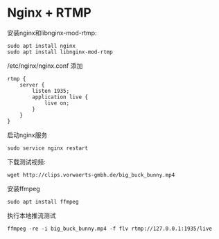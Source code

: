 # Nginx + RTMP

安装nginx和libnginx-mod-rtmp:
```
sudo apt install nginx
sudo apt install libnginx-mod-rtmp
```

/etc/nginx/nginx.conf 添加
```
rtmp {
	server {
		listen 1935;
		application live {
			live on;
		}
	}
}
```

启动nginx服务
```
sudo service nginx restart
```

下载测试视频:
```
wget http://clips.vorwaerts-gmbh.de/big_buck_bunny.mp4
```

安装ffmpeg
```
sudo apt install ffmpeg
```

执行本地推流测试
```
ffmpeg -re -i big_buck_bunny.mp4 -f flv rtmp://127.0.0.1:1935/live
```